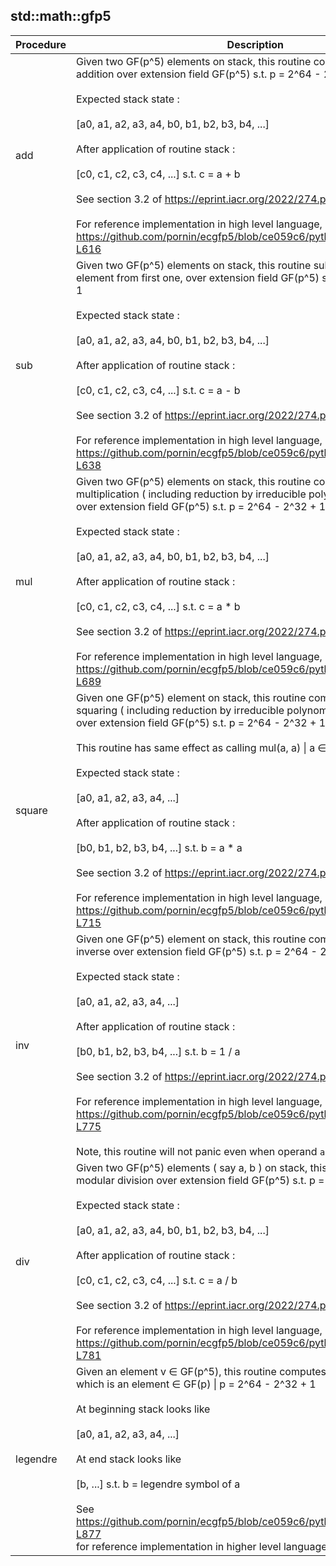 
## std::math::gfp5
| Procedure | Description |
| ----------- | ------------- |
| add |  Given two GF(p^5) elements on stack, this routine computes modular<br /> addition over extension field GF(p^5) s.t. p = 2^64 - 2^32 + 1<br /><br /> Expected stack state :<br /><br /> [a0, a1, a2, a3, a4, b0, b1, b2, b3, b4, ...]<br /><br /> After application of routine stack :<br /><br /> [c0, c1, c2, c3, c4, ...] s.t. c = a + b<br /><br /> See section 3.2 of https://eprint.iacr.org/2022/274.pdf<br /><br /> For reference implementation in high level language, see <br /> https://github.com/pornin/ecgfp5/blob/ce059c6/python/ecGFp5.py#L607-L616 |
| sub |  Given two GF(p^5) elements on stack, this routine subtracts second<br /> element from first one, over extension field GF(p^5) s.t. p = 2^64 - 2^32 + 1<br /><br /> Expected stack state :<br /><br /> [a0, a1, a2, a3, a4, b0, b1, b2, b3, b4, ...]<br /><br /> After application of routine stack :<br /><br /> [c0, c1, c2, c3, c4, ...] s.t. c = a - b<br /><br /> See section 3.2 of https://eprint.iacr.org/2022/274.pdf<br /><br /> For reference implementation in high level language, see <br /> https://github.com/pornin/ecgfp5/blob/ce059c6/python/ecGFp5.py#L629-L638 |
| mul |  Given two GF(p^5) elements on stack, this routine computes modular<br /> multiplication ( including reduction by irreducible polynomial ) <br /> over extension field GF(p^5) s.t. p = 2^64 - 2^32 + 1<br /><br /> Expected stack state :<br /><br /> [a0, a1, a2, a3, a4, b0, b1, b2, b3, b4, ...]<br /><br /> After application of routine stack :<br /><br /> [c0, c1, c2, c3, c4, ...] s.t. c = a * b<br /><br /> See section 3.2 of https://eprint.iacr.org/2022/274.pdf<br /><br /> For reference implementation in high level language, see <br /> https://github.com/pornin/ecgfp5/blob/ce059c6/python/ecGFp5.py#L676-L689 |
| square |  Given one GF(p^5) element on stack, this routine computes modular<br /> squaring ( including reduction by irreducible polynomial ) <br /> over extension field GF(p^5) s.t. p = 2^64 - 2^32 + 1<br /><br /> This routine has same effect as calling mul(a, a) \| a ∈ GF(p^5)<br /><br /> Expected stack state :<br /><br /> [a0, a1, a2, a3, a4, ...]<br /><br /> After application of routine stack :<br /><br /> [b0, b1, b2, b3, b4, ...] s.t. b = a * a<br /><br /> See section 3.2 of https://eprint.iacr.org/2022/274.pdf<br /><br /> For reference implementation in high level language, see <br /> https://github.com/pornin/ecgfp5/blob/ce059c6/python/ecGFp5.py#L709-L715 |
| inv |  Given one GF(p^5) element on stack, this routine computes multiplicative<br /> inverse over extension field GF(p^5) s.t. p = 2^64 - 2^32 + 1<br /><br /> Expected stack state :<br /><br /> [a0, a1, a2, a3, a4, ...]<br /><br /> After application of routine stack :<br /><br /> [b0, b1, b2, b3, b4, ...] s.t. b = 1 / a<br /><br /> See section 3.2 of https://eprint.iacr.org/2022/274.pdf<br /><br /> For reference implementation in high level language, see <br /> https://github.com/pornin/ecgfp5/blob/ce059c6/python/ecGFp5.py#L751-L775<br /><br /> Note, this routine will not panic even when operand `a` is zero. |
| div |  Given two GF(p^5) elements ( say a, b ) on stack, this routine computes<br /> modular division over extension field GF(p^5) s.t. p = 2^64 - 2^32 + 1<br /><br /> Expected stack state :<br /><br /> [a0, a1, a2, a3, a4, b0, b1, b2, b3, b4, ...]<br /><br /> After application of routine stack :<br /><br /> [c0, c1, c2, c3, c4, ...] s.t. c = a / b<br /><br /> See section 3.2 of https://eprint.iacr.org/2022/274.pdf<br /><br /> For reference implementation in high level language, see <br /> https://github.com/pornin/ecgfp5/blob/ce059c6/python/ecGFp5.py#L777-L781 |
| legendre |  Given an element v ∈ GF(p^5), this routine computes its legendre symbol,<br /> which is an element ∈ GF(p) \| p = 2^64 - 2^32 + 1<br /><br /> At beginning stack looks like<br /><br /> [a0, a1, a2, a3, a4, ...]<br /><br /> At end stack looks like<br /><br /> [b, ...] s.t. b = legendre symbol of a<br /><br /> See https://github.com/pornin/ecgfp5/blob/ce059c6/python/ecGFp5.py#L857-L877<br /> for reference implementation in higher level language. |
